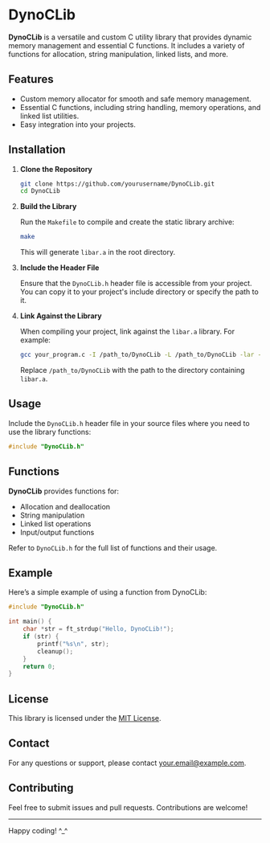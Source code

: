 # DynoCLib

**DynoCLib** is a versatile and custom C utility library that provides dynamic memory management and essential C functions. It includes a variety of functions for allocation, string manipulation, linked lists, and more.

## Features

- Custom memory allocator for smooth and safe memory management.
- Essential C functions, including string handling, memory operations, and linked list utilities.
- Easy integration into your projects.

## Installation

1. **Clone the Repository**

   ```bash
   git clone https://github.com/yourusername/DynoCLib.git
   cd DynoCLib
   ```

2. **Build the Library**

   Run the `Makefile` to compile and create the static library archive:

   ```bash
   make
   ```

   This will generate `libar.a` in the root directory.

3. **Include the Header File**

   Ensure that the `DynoCLib.h` header file is accessible from your project. You can copy it to your project's include directory or specify the path to it.

4. **Link Against the Library**

   When compiling your project, link against the `libar.a` library. For example:

   ```bash
   gcc your_program.c -I /path_to/DynoCLib -L /path_to/DynoCLib -lar -o your_program
   ```

   Replace `/path_to/DynoCLib` with the path to the directory containing `libar.a`.

## Usage

Include the `DynoCLib.h` header file in your source files where you need to use the library functions:

```c
#include "DynoCLib.h"
```

## Functions

**DynoCLib** provides functions for:

- Allocation and deallocation
- String manipulation
- Linked list operations
- Input/output functions

Refer to `DynoCLib.h` for the full list of functions and their usage.

## Example

Here’s a simple example of using a function from DynoCLib:

```c
#include "DynoCLib.h"

int main() {
    char *str = ft_strdup("Hello, DynoCLib!");
    if (str) {
        printf("%s\n", str);
        cleanup();
    }
    return 0;
}
```

## License

This library is licensed under the [MIT License](LICENSE).

## Contact

For any questions or support, please contact [your.email@example.com](mailto:abadouab@student.1337.ma).

## Contributing

Feel free to submit issues and pull requests. Contributions are welcome!

---
Happy coding! ^_^
